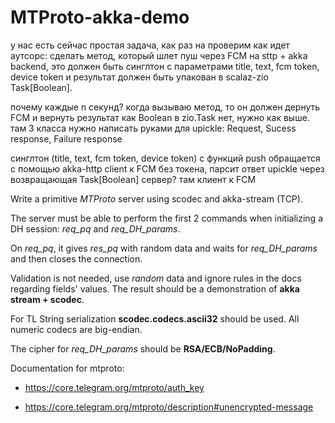 MTProto-akka-demo
================

у нас есть сейчас простая задача, как раз на проверим как идет аутсорс:
сделать метод, который шлет пуш через FCM на sttp + akka backend, это должен быть синглтон с параметрами title, text, fcm token, device token и результат должен быть упакован в scalaz-zio Task[Boolean].

почему каждые n секунд? когда вызываю метод, то он должен дернуть FCM и вернуть результат как Boolean в zio.Task
нет, нужно как выше. там 3 класса нужно написать руками для upickle: Request, Sucess response, Failure response

синглтон (title, text, fcm token, device token) c функций push обращается c помощью akka-http client к FCM без токена, парсит ответ upickle через возвращающая Task[Boolean]
сервер? там клиент к FCM





Write a primitive *MTProto* server using scodec and akka-stream (TCP).

The server must be able to perform the first 2 commands when initializing a DH session: *req_pq* and *req_DH_params*.

On *req_pq*, it gives *res_pq* with random data and waits for *req_DH_params* and then closes the connection.

Validation is not needed, use *random* data and ignore rules in the docs regarding fields' values. The result should be a demonstration of __akka stream + scodec__.

For TL String serialization __scodec.codecs.ascii32__ should be used. All numeric codecs are big-endian.

The cipher for *req_DH_params* should be __RSA/ECB/NoPadding__.

Documentation for mtproto:

* https://core.telegram.org/mtproto/auth_key

* https://core.telegram.org/mtproto/description#unencrypted-message